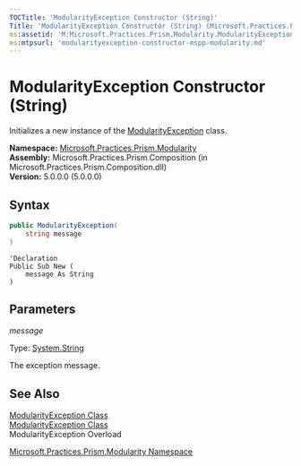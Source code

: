 ```yaml
---
TOCTitle: 'ModularityException Constructor (String)'
Title: 'ModularityException Constructor (String) (Microsoft.Practices.Prism.Modularity)'
ms:assetid: 'M:Microsoft.Practices.Prism.Modularity.ModularityException.\#ctor(System.String)'
ms:mtpsurl: 'modularityexception-constructor-mspp-modularity.md'
---
```


# ModularityException Constructor (String)

Initializes a new instance of the [ModularityException](/patterns-practices/reference/modularityexception-class-mspp-modularity) class.

**Namespace:** [Microsoft.Practices.Prism.Modularity](/patterns-practices/reference/mspp-modularity-namespace)<br/>
**Assembly:** Microsoft.Practices.Prism.Composition (in Microsoft.Practices.Prism.Composition.dll) <br/>
**Version:** 5.0.0.0 (5.0.0.0)

## Syntax

```C#
public ModularityException(
	string message
)
```
```VB
'Declaration
Public Sub New ( 
	message As String
)
```

## Parameters

*message*

Type: [System.String](http://msdn2.microsoft.com/en-us/library/s1wwdcbf)

The exception message.

## See Also

[ModularityException Class](/patterns-practices/reference/modularityexception-class-mspp-modularity)<br/>
[ModularityException Class](/patterns-practices/reference/modularityexception-members-mspp-modularity)<br/>
ModularityException Overload

[Microsoft.Practices.Prism.Modularity Namespace](/patterns-practices/reference/mspp-modularity-namespace)